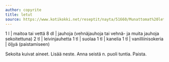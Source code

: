 ```yaml
---
author: copyrite
title: letut
source: https://www.kotikokki.net/reseptit/nayta/51660/Munattomat%20letut/
---
```


1 l | maitoa tai vettä
8 dl | jauhoja (vehnäjauhoja tai vehnä- ja muita jauhoja sekoitettuna)
2 tl | leivinjauhetta
1 tl | suolaa
1 tl | kanelia
1 tl | vanilliinisokeria
| öljyä (paistamiseen)

Sekoita kuivat aineet. Lisää neste. Anna seistä n. puoli tuntia. Paista.
